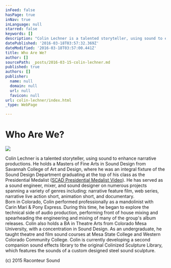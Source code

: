 ```yaml
---
inFeed: false
hasPage: true
inNav: true
inLanguage: null
starred: false
keywords: []
description: "Colin Lechner is a talented storyteller, using sound to enhance narrative productions. He holds a Masters of Fine Arts in Sound Design from Savannah College of Art and Design, where he was an integral fixture of the Sound Design Department graduating at the top of his class as the Presidential Medalist (SCAD Presidential Medalist Video).\_He has served as a sound engineer, mixer, and sound designer on numerous projects spanning a variety of genres including: narrative feature film, web series, narrative live action short, animation short, and documentary.Born in Colorado, Colin performed professionally as a mandolinist with Carin Mari & Pony Express. During this time, he began to explore the technical side of audio production, performing front of house mixing and spearheading the engineering and mixing of many of the group's album releases.\_Colin also holds a BA in Theatre Arts from Colorado Mesa University, with a concentration in Sound Design. As an undergraduate, he taught theatre and film sound courses at Mesa State College and Western Colorado Community College. Colin is currently developing a second companion sound effects library to the original Colinized Sculpture Library, which features the sounds of a custom designed steel sound sculpture."
datePublished: '2016-03-18T03:57:32.369Z'
dateModified: '2016-03-18T03:57:00.441Z'
title: Who Are We?
author: []
sourcePath: _posts/2016-03-15-colin-lechner.md
published: true
authors: []
publisher:
  name: null
  domain: null
  url: null
  favicon: null
url: colin-lechner/index.html
_type: WebPage

---
```

# Who Are We?
![](https://the-grid-user-content.s3-us-west-2.amazonaws.com/d5d5f549-be07-46e0-8cc5-5c18855aeb79.jpg)

Colin Lechner is a talented storyteller, using sound to enhance narrative productions. He holds a Masters of Fine Arts in Sound Design from Savannah College of Art and Design, where he was an integral fixture of the Sound Design Department graduating at the top of his class as the Presidential Medalist ([SCAD Presidential Medalist Video][0]). He has served as a sound engineer, mixer, and sound designer on numerous projects spanning a variety of genres including: narrative feature film, web series, narrative live action short, animation short, and documentary.  
Born in Colorado, Colin performed professionally as a mandolinist with Carin Mari & Pony Express. During this time, he began to explore the technical side of audio production, performing front of house mixing and spearheading the engineering and mixing of many of the group's album releases. Colin also holds a BA in Theatre Arts from Colorado Mesa University, with a concentration in Sound Design. As an undergraduate, he taught theatre and film sound courses at Mesa State College and Western Colorado Community College. Colin is currently developing a second companion sound effects library to the original Colinized Sculpture Library, which features the sounds of a custom designed steel sound sculpture.

(c) 2015 Raconteur Sound

[0]: http://raconteursound.com/scad-2014-presidential-medalist-